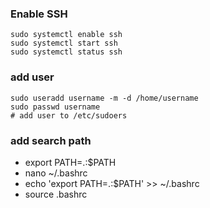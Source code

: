 ### Enable SSH
```
sudo systemctl enable ssh
sudo systemctl start ssh
sudo systemctl status ssh
```
### add user
```
sudo useradd username -m -d /home/username
sudo passwd username
# add user to /etc/sudoers
```
### add search path
* export PATH=.:$PATH
* nano ~/.bashrc
* echo 'export PATH=.:$PATH' >> ~/.bashrc
* source .bashrc

